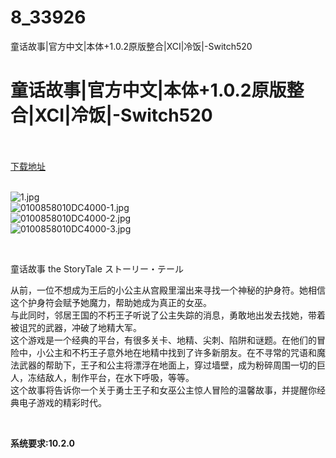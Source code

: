 # 8_33926
童话故事|官方中文|本体+1.0.2原版整合|XCI|冷饭|-Switch520
# 童话故事|官方中文|本体+1.0.2原版整合|XCI|冷饭|-Switch520
 <br/></br>
[下载地址](https://www.switch520.cc/article/33926 "下载地址")
<br/></br>

<p><img title="1.jpg" src="https://www.switch520.cc/muke_img/2022_07_03_f867265d299a1.jpg" alt="1.jpg"><br>
<img title="0100858010DC4000-1.jpg" src="https://www.switch520.cc/muke_img/2022_07_03_ac7c7b736bc7d.jpg" alt="0100858010DC4000-1.jpg"><br>
<img title="0100858010DC4000-2.jpg" src="https://www.switch520.cc/muke_img/2022_07_03_94775a83e5932.jpg" alt="0100858010DC4000-2.jpg"><br>
<img title="0100858010DC4000-3.jpg" src="https://www.switch520.cc/muke_img/2022_07_03_36d8f884f63e5.jpg" alt="0100858010DC4000-3.jpg"></p>
<p>&nbsp;</p>
<p>童话故事 the StoryTale ストーリー・テール</p>
<p>从前，一位不想成为王后的小公主从宫殿里溜出来寻找一个神秘的护身符。她相信这个护身符会赋予她魔力，帮助她成为真正的女巫。<br>
与此同时，邻居王国的不朽王子听说了公主失踪的消息，勇敢地出发去找她，带着被诅咒的武器，冲破了地精大军。<br>
这个游戏是一个经典的平台，有很多关卡、地精、尖刺、陷阱和谜题。在他们的冒险中，小公主和不朽王子意外地在地精中找到了许多新朋友。在不寻常的咒语和魔法武器的帮助下，王子和公主将漂浮在地面上，穿过墙壁，成为粉碎周围一切的巨人，冻结敌人，制作平台，在水下呼吸，等等。<br>
这个故事将告诉你一个关于勇士王子和女巫公主惊人冒险的温馨故事，并提醒你经典电子游戏的精彩时代。</p>
<p>&nbsp;</p>
<p><strong>系统要求:10.2.0</strong></p>



